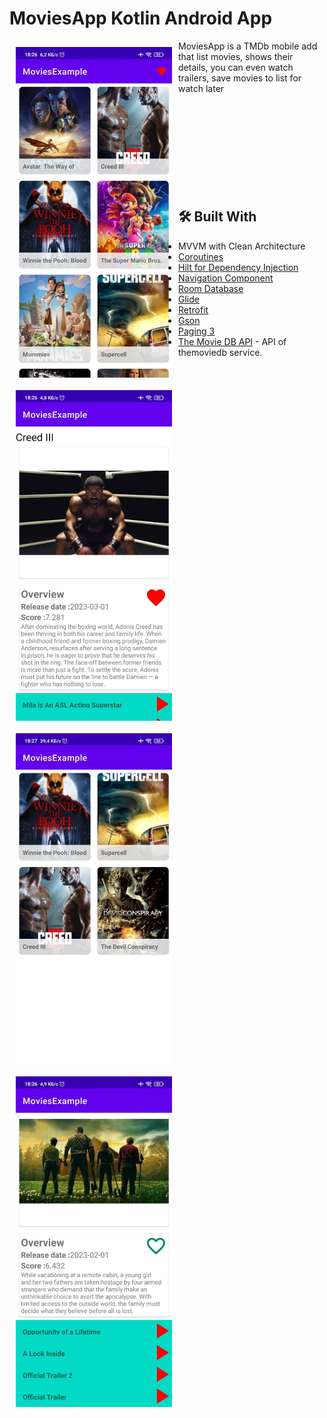 # MoviesApp Kotlin Android App

<img src="https://github.com/darkhankz/MoviesExample/blob/master/github-images/screen%20(1).jpg" align="left"
width="250" hspace="10" vspace="10">
  
<img src="https://github.com/darkhankz/MoviesExample/blob/master/github-images/screen%20(2).jpg" align="left"
width="250" hspace="10" vspace="10">

<img src="https://github.com/darkhankz/MoviesExample/blob/master/github-images/screen%20(3).jpg" align="left"
width="250" hspace="10" vspace="10">

<img src="https://github.com/darkhankz/MoviesExample/blob/master/github-images/screen%20(4).jpg" align="left"
width="250" hspace="10" vspace="10">

MoviesApp is a TMDb mobile add that list movies, shows their details, you can even watch trailers, save movies to list for watch later</br></br></br></br></br></br></br></br></br></br>














## 🛠 Built With
- MVVM with Clean Architecture
- [Coroutines](https://developer.android.com/kotlin/coroutines)
- [Hilt for Dependency Injection](https://developer.android.com/training/dependency-injection/hilt-android)
- [Navigation Component](https://developer.android.com/guide/navigation/navigation-getting-started)
- [Room Database](https://developer.android.com/training/data-storage/room)
- [Glide](https://github.com/bumptech/glide)
- [Retrofit](https://square.github.io/retrofit)
- [Gson](https://github.com/google/gson)
- [Paging 3](https://proandroiddev.com/paging-3-easier-way-to-pagination-part-1-584cad1f4f61)
- [The Movie DB API](https://developers.themoviedb.org/3) - API of themoviedb service.
